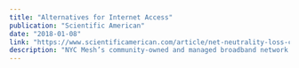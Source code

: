 ```yaml
---
title: "Alternatives for Internet Access"
publication: "Scientific American"
date: "2018-01-08"
link: "https://www.scientificamerican.com/article/net-neutrality-loss-could-rekindle-isp-alternatives-for-internet-access"
description: "NYC Mesh’s community-owned and managed broadband network in lower Manhattan and Brooklyn is set to grow dramatically"
---
```

